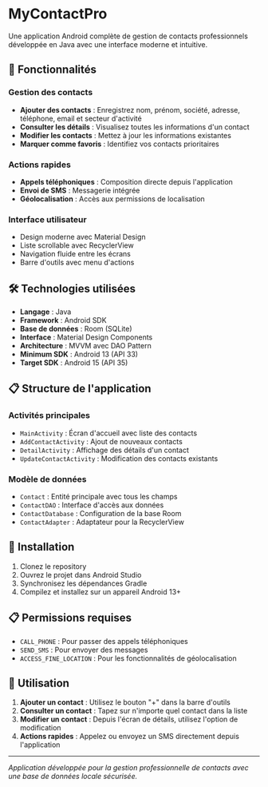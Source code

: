 # MyContactPro

Une application Android complète de gestion de contacts professionnels développée en Java avec une interface moderne et intuitive.

## 📱 Fonctionnalités

### Gestion des contacts
- **Ajouter des contacts** : Enregistrez nom, prénom, société, adresse, téléphone, email et secteur d'activité
- **Consulter les détails** : Visualisez toutes les informations d'un contact
- **Modifier les contacts** : Mettez à jour les informations existantes
- **Marquer comme favoris** : Identifiez vos contacts prioritaires

### Actions rapides
- **Appels téléphoniques** : Composition directe depuis l'application
- **Envoi de SMS** : Messagerie intégrée
- **Géolocalisation** : Accès aux permissions de localisation

### Interface utilisateur
- Design moderne avec Material Design
- Liste scrollable avec RecyclerView
- Navigation fluide entre les écrans
- Barre d'outils avec menu d'actions

## 🛠️ Technologies utilisées

- **Langage** : Java
- **Framework** : Android SDK
- **Base de données** : Room (SQLite)
- **Interface** : Material Design Components
- **Architecture** : MVVM avec DAO Pattern
- **Minimum SDK** : Android 13 (API 33)
- **Target SDK** : Android 15 (API 35)

## 📋 Structure de l'application

### Activités principales
- `MainActivity` : Écran d'accueil avec liste des contacts
- `AddContactActivity` : Ajout de nouveaux contacts
- `DetailActivity` : Affichage des détails d'un contact
- `UpdateContactActivity` : Modification des contacts existants

### Modèle de données
- `Contact` : Entité principale avec tous les champs
- `ContactDAO` : Interface d'accès aux données
- `ContactDatabase` : Configuration de la base Room
- `ContactAdapter` : Adaptateur pour la RecyclerView

## 🚀 Installation

1. Clonez le repository
2. Ouvrez le projet dans Android Studio
3. Synchronisez les dépendances Gradle
4. Compilez et installez sur un appareil Android 13+

## 📋 Permissions requises

- `CALL_PHONE` : Pour passer des appels téléphoniques
- `SEND_SMS` : Pour envoyer des messages
- `ACCESS_FINE_LOCATION` : Pour les fonctionnalités de géolocalisation

## 🎯 Utilisation

1. **Ajouter un contact** : Utilisez le bouton "+" dans la barre d'outils
2. **Consulter un contact** : Tapez sur n'importe quel contact dans la liste
3. **Modifier un contact** : Depuis l'écran de détails, utilisez l'option de modification
4. **Actions rapides** : Appelez ou envoyez un SMS directement depuis l'application

---

*Application développée pour la gestion professionnelle de contacts avec une base de données locale sécurisée.*